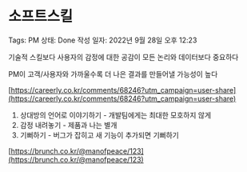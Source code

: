 # 소프트스킬

Tags: PM
상태: Done
작성 일자: 2022년 9월 28일 오후 12:23

기술적 스킬보다 사용자의 감정에 대한 공감이 모든 논리와 데이터보다 중요하다

PM이 고객/사용자와 가까울수록 더 나은 결과를 만들어낼 가능성이 높다

[https://careerly.co.kr/comments/68246?utm_campaign=user-share](https://careerly.co.kr/comments/68246?utm_campaign=user-share)

1. 상대방의 언어로 이야기하기 - 개발팀에게는 최대한 모호하지 않게
2. 감정 내려놓기 - 제품과 나는 별개
3. 기뻐하기 - 버그가 잡히고 새 기능이 추가되면 기뻐하기

[https://brunch.co.kr/@manofpeace/123](https://brunch.co.kr/@manofpeace/123)